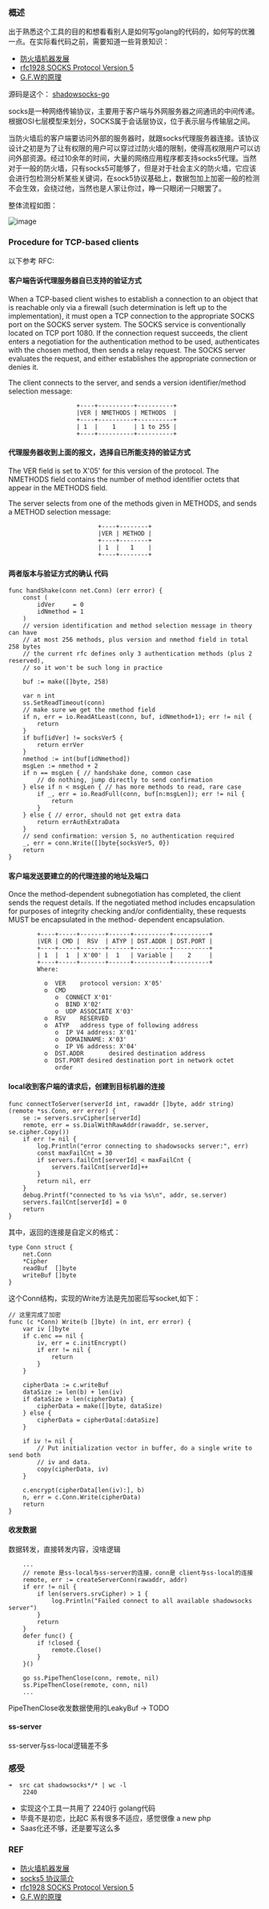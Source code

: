 ### 概述

出于熟悉这个工具的目的和想看看别人是如何写golang的代码的，如何写的优雅一点。在实际看代码之前，需要知道一些背景知识：

- [防火墙机器发展](https://en.wikipedia.org/wiki/Firewall_(computing))
- [rfc1928 SOCKS Protocol Version 5](https://tools.ietf.org/html/rfc1928)
- [G.F.W的原理](http://www.oneyearago.me/2019/06/14/learn_gwf/)

源码是这个： [shadowsocks-go](https://github.com/shadowsocks/shadowsocks-go)


socks是一种网络传输协议，主要用于客户端与外网服务器之间通讯的中间传递。根据OSI七层模型来划分，SOCKS属于会话层协议，位于表示层与传输层之间。

当防火墙后的客户端要访问外部的服务器时，就跟socks代理服务器连接。该协议设计之初是为了让有权限的用户可以穿过过防火墙的限制，使得高权限用户可以访问外部资源。经过10余年的时间，大量的网络应用程序都支持socks5代理。当然对于一般的防火墙，只有socks5可能够了，但是对于社会主义的防火墙，它应该会进行包检测分析某些关键词，在sock5协议基础上，数据包加上加密一般的检测不会生效，会绕过他，当然也是人家让你过，睁一只眼闭一只眼罢了。

整体流程如图：

![image](https://202002-1251969284.cos.ap-shanghai.myqcloud.com/shadowsocks-src.png)


### Procedure for TCP-based clients

以下参考 RFC:

#### 客户端告诉代理服务器自已支持的验证方式
When a TCP-based client wishes to establish a connection to an object
   that is reachable only via a firewall (such determination is left up
   to the implementation), it must open a TCP connection to the
   appropriate SOCKS port on the SOCKS server system.  The SOCKS service
   is conventionally located on TCP port 1080.  If the connection
   request succeeds, the client enters a negotiation for the
    authentication method to be used, authenticates with the chosen
   method, then sends a relay request.  The SOCKS server evaluates the
   request, and either establishes the appropriate connection or denies
   it.
   
The client connects to the server, and sends a version
   identifier/method selection message:

```
                   +----+----------+----------+
                   |VER | NMETHODS | METHODS  |
                   +----+----------+----------+
                   | 1  |    1     | 1 to 255 |
                   +----+----------+----------+
```
#### 代理服务器收到上面的报文，选择自已所能支持的验证方式
The VER field is set to X'05' for this version of the protocol.  The
   NMETHODS field contains the number of method identifier octets that
   appear in the METHODS field.
   
The server selects from one of the methods given in METHODS, and
   sends a METHOD selection message:
```
                         +----+--------+
                         |VER | METHOD |
                         +----+--------+
                         | 1  |   1    |
                         +----+--------+
```

#### 两者版本与验证方式的确认 代码

```
func handShake(conn net.Conn) (err error) {
	const (
		idVer     = 0
		idNmethod = 1
	)
	// version identification and method selection message in theory can have
	// at most 256 methods, plus version and nmethod field in total 258 bytes
	// the current rfc defines only 3 authentication methods (plus 2 reserved),
	// so it won't be such long in practice

	buf := make([]byte, 258)

	var n int
	ss.SetReadTimeout(conn)
	// make sure we get the nmethod field
	if n, err = io.ReadAtLeast(conn, buf, idNmethod+1); err != nil {
		return
	}
	if buf[idVer] != socksVer5 {
		return errVer
	}
	nmethod := int(buf[idNmethod])
	msgLen := nmethod + 2
	if n == msgLen { // handshake done, common case
		// do nothing, jump directly to send confirmation
	} else if n < msgLen { // has more methods to read, rare case
		if _, err = io.ReadFull(conn, buf[n:msgLen]); err != nil {
			return
		}
	} else { // error, should not get extra data
		return errAuthExtraData
	}
	// send confirmation: version 5, no authentication required
	_, err = conn.Write([]byte{socksVer5, 0})
	return
}
```

#### 客户端发送要建立的的代理连接的地址及端口
Once the method-dependent subnegotiation has completed, the client
   sends the request details.  If the negotiated method includes
   encapsulation for purposes of integrity checking and/or
   confidentiality, these requests MUST be encapsulated in the method-
   dependent encapsulation.

```
        +----+-----+-------+------+----------+----------+
        |VER | CMD |  RSV  | ATYP | DST.ADDR | DST.PORT |
        +----+-----+-------+------+----------+----------+
        | 1  |  1  | X'00' |  1   | Variable |    2     |
        +----+-----+-------+------+----------+----------+
        Where:

          o  VER    protocol version: X'05'
          o  CMD
             o  CONNECT X'01'
             o  BIND X'02'
             o  UDP ASSOCIATE X'03'
          o  RSV    RESERVED
          o  ATYP   address type of following address
             o  IP V4 address: X'01'
             o  DOMAINNAME: X'03'
             o  IP V6 address: X'04'
          o  DST.ADDR       desired destination address
          o  DST.PORT desired destination port in network octet
             order
```

#### local收到客户端的请求后，创建到目标机器的连接

```
func connectToServer(serverId int, rawaddr []byte, addr string) (remote *ss.Conn, err error) {
	se := servers.srvCipher[serverId]
	remote, err = ss.DialWithRawAddr(rawaddr, se.server, se.cipher.Copy())
	if err != nil {
		log.Println("error connecting to shadowsocks server:", err)
		const maxFailCnt = 30
		if servers.failCnt[serverId] < maxFailCnt {
			servers.failCnt[serverId]++
		}
		return nil, err
	}
	debug.Printf("connected to %s via %s\n", addr, se.server)
	servers.failCnt[serverId] = 0
	return
}
```
其中，返回的连接是自定义的格式：

```
type Conn struct {
	net.Conn
	*Cipher
	readBuf  []byte
	writeBuf []byte
}
```
这个Conn结构，实现的Write方法是先加密后写socket,如下：

```
// 这里完成了加密 
func (c *Conn) Write(b []byte) (n int, err error) {
	var iv []byte
	if c.enc == nil {
		iv, err = c.initEncrypt()
		if err != nil {
			return
		}
	}

	cipherData := c.writeBuf
	dataSize := len(b) + len(iv)
	if dataSize > len(cipherData) {
		cipherData = make([]byte, dataSize)
	} else {
		cipherData = cipherData[:dataSize]
	}

	if iv != nil {
		// Put initialization vector in buffer, do a single write to send both
		// iv and data.
		copy(cipherData, iv)
	}

	c.encrypt(cipherData[len(iv):], b)
	n, err = c.Conn.Write(cipherData)
	return
}
```

#### 收发数据
数据转发，直接转发内容，没啥逻辑
```
    ...
    // remote 是ss-local与ss-server的连接，conn是 client与ss-local的连接
    remote, err := createServerConn(rawaddr, addr)
	if err != nil {
		if len(servers.srvCipher) > 1 {
			log.Println("Failed connect to all available shadowsocks server")
		}
		return
	}
	defer func() {
		if !closed {
			remote.Close()
		}
	}()

	go ss.PipeThenClose(conn, remote, nil)
	ss.PipeThenClose(remote, conn, nil)
	...
```
PipeThenClose收发数据使用的LeakyBuf -> TODO 

#### ss-server

ss-server与ss-local逻辑差不多

### 感受

```
➜  src cat shadowsocks*/* | wc -l
    2240
```
- 实现这个工具一共用了 2240行 golang代码
- 毕竟不是初恋，比起C 系有很多不适应，感觉很像 a new php
- Saas化还不够，还是要写这么多


### REF
- [防火墙机器发展](https://en.wikipedia.org/wiki/Firewall_(computing))
- [socks5 协议简介](http://zhihan.me/network/2017/09/24/socks5-protocol/)
- [rfc1928 SOCKS Protocol Version 5](https://tools.ietf.org/html/rfc1928)
- [G.F.W的原理](http://www.oneyearago.me/2019/06/14/learn_gwf/)